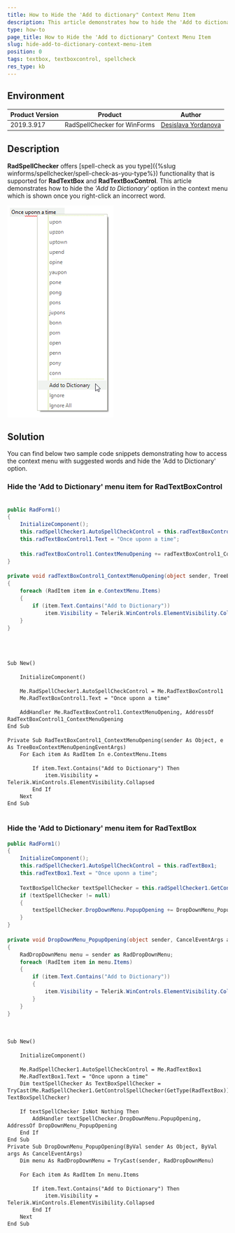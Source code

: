 ```yaml
---
title: How to Hide the 'Add to dictionary" Context Menu Item
description: This article demonstrates how to hide the 'Add to dictionary' option in the spell-check menu
type: how-to
page_title: How to Hide the 'Add to dictionary" Context Menu Item 
slug: hide-add-to-dictionary-context-menu-item 
position: 0
tags: textbox, textboxcontrol, spellcheck
res_type: kb
---
```


## Environment
 
|Product Version|Product|Author|
|----|----|----|
|2019.3.917|RadSpellChecker for WinForms|[Desislava Yordanova](https://www.telerik.com/blogs/author/desislava-yordanova)|
 
## Description

**RadSpellChecker** offers [spell-check as you type]({%slug winforms/spellchecker/spell-check-as-you-type%}) functionality that is supported for **RadTextBox** and **RadTextBoxControl**. This article demonstrates how to hide the *'Add to Dictionary'* option in the context menu which is shown once you right-click an incorrect word. 

![hide-add-to-dictionary-context-menu-item001](images/hide-add-to-dictionary-context-menu-item001.png)

## Solution 

You can find below two sample code snippets demonstrating how to access the context menu with suggested words and hide the 'Add to Dictionary' option.

### Hide the 'Add to Dictionary' menu item for RadTextBoxControl

````C#

public RadForm1()
{
    InitializeComponent();
    this.radSpellChecker1.AutoSpellCheckControl = this.radTextBoxControl1;
    this.radTextBoxControl1.Text = "Once uponn a time";

    this.radTextBoxControl1.ContextMenuOpening += radTextBoxControl1_ContextMenuOpening;
}

private void radTextBoxControl1_ContextMenuOpening(object sender, TreeBoxContextMenuOpeningEventArgs e)
{
    foreach (RadItem item in e.ContextMenu.Items)
    {
        if (item.Text.Contains("Add to Dictionary"))
            item.Visibility = Telerik.WinControls.ElementVisibility.Collapsed;
    }
}

        
````
````VB.NET

Sub New()

    InitializeComponent()

    Me.RadSpellChecker1.AutoSpellCheckControl = Me.RadTextBoxControl1
    Me.RadTextBoxControl1.Text = "Once uponn a time"

    AddHandler Me.RadTextBoxControl1.ContextMenuOpening, AddressOf RadTextBoxControl1_ContextMenuOpening
End Sub

Private Sub RadTextBoxControl1_ContextMenuOpening(sender As Object, e As TreeBoxContextMenuOpeningEventArgs)
    For Each item As RadItem In e.ContextMenu.Items

        If item.Text.Contains("Add to Dictionary") Then
            item.Visibility = Telerik.WinControls.ElementVisibility.Collapsed
        End If
    Next
End Sub
   

```` 

### Hide the 'Add to Dictionary' menu item for RadTextBox 

````C#
public RadForm1()
{
    InitializeComponent();
    this.radSpellChecker1.AutoSpellCheckControl = this.radTextBox1;
    this.radTextBox1.Text = "Once uponn a time";
    
    TextBoxSpellChecker textSpellChecker = this.radSpellChecker1.GetControlSpellChecker(typeof(RadTextBox)) as TextBoxSpellChecker;
    if (textSpellChecker != null)
    {
        textSpellChecker.DropDownMenu.PopupOpening += DropDownMenu_PopupOpening;
    }
}

private void DropDownMenu_PopupOpening(object sender, CancelEventArgs args)
{
    RadDropDownMenu menu = sender as RadDropDownMenu;
    foreach (RadItem item in menu.Items)
    {
        if (item.Text.Contains("Add to Dictionary"))
        {
            item.Visibility = Telerik.WinControls.ElementVisibility.Collapsed;
        }
    }
}
        
````
````VB.NET

Sub New()

    InitializeComponent()

    Me.RadSpellChecker1.AutoSpellCheckControl = Me.RadTextBox1
    Me.RadTextBox1.Text = "Once uponn a time"
    Dim textSpellChecker As TextBoxSpellChecker = TryCast(Me.RadSpellChecker1.GetControlSpellChecker(GetType(RadTextBox)), TextBoxSpellChecker)

    If textSpellChecker IsNot Nothing Then
        AddHandler textSpellChecker.DropDownMenu.PopupOpening, AddressOf DropDownMenu_PopupOpening
    End If
End Sub
Private Sub DropDownMenu_PopupOpening(ByVal sender As Object, ByVal args As CancelEventArgs)
    Dim menu As RadDropDownMenu = TryCast(sender, RadDropDownMenu)

    For Each item As RadItem In menu.Items

        If item.Text.Contains("Add to Dictionary") Then
            item.Visibility = Telerik.WinControls.ElementVisibility.Collapsed
        End If
    Next
End Sub


    

```` 
 







    
   
  
    
 
